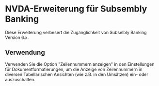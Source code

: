 # NVDA-Erweiterung für Subsembly Banking #

Diese Erweiterung verbesert die Zugänglichkeit von Subselbly Banking Version 6.x. 

## Verwendung

Verwenden Sie die Option "Zeilennummern anzeigen" in den Einstellungen für Dokumentformatierungen, um die Anzeige von Zeilennummern in diversen Tabellarischen Ansichten (wie z.B. in den Umsätzen) ein- oder auszuschalten.
